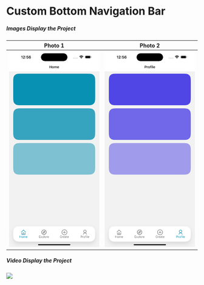 # Custom Bottom Navigation Bar

##### Images Display the Project

|                   Photo 1                   |                   Photo 2                   |
| :-----------------------------------------: | :-----------------------------------------: |
| ![image1](./assets/GIthubAssets/photo1.png) | ![image2](./assets/GIthubAssets/photo2.png) |

##### Video Display the Project

[![](https://markdown-videos-api.jorgenkh.no/youtube/BgobvQxmxaw)](https://youtu.be/BgobvQxmxaw)
